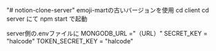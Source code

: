 "# notion-clone-server" 
emoji-martの古いバージョンを使用
cd client
cd server
にて
npm start
で起動

server側の.envファイルに
MONGODB_URL ="（URL）"
SECRET_KEY = "halcode"
TOKEN_SECRET_KEY = "halcode"

